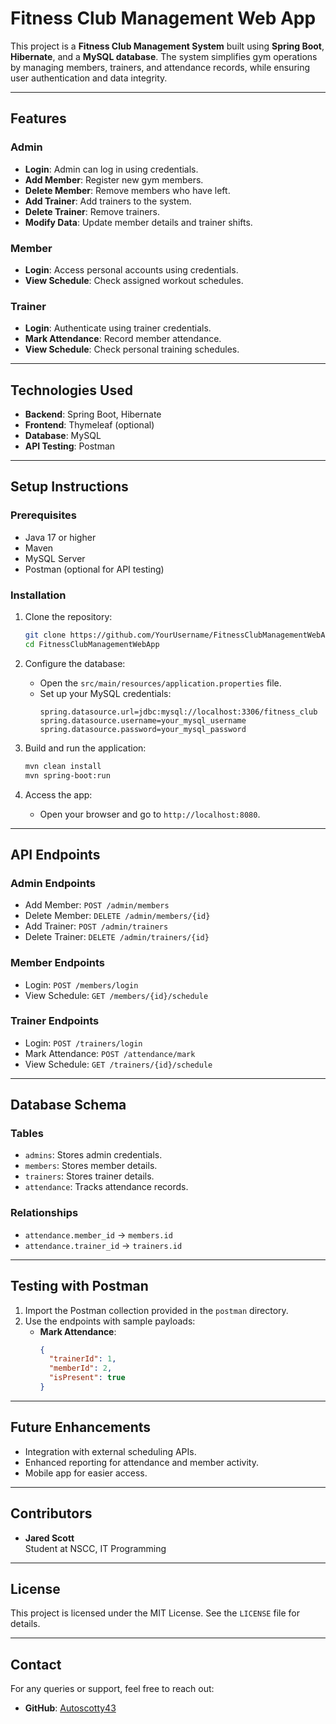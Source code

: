# **Fitness Club Management Web App**

This project is a **Fitness Club Management System** built using **Spring Boot**, **Hibernate**, and a **MySQL database**. The system simplifies gym operations by managing members, trainers, and attendance records, while ensuring user authentication and data integrity.

---

## **Features**

### **Admin**
- **Login**: Admin can log in using credentials.
- **Add Member**: Register new gym members.
- **Delete Member**: Remove members who have left.
- **Add Trainer**: Add trainers to the system.
- **Delete Trainer**: Remove trainers.
- **Modify Data**: Update member details and trainer shifts.

### **Member**
- **Login**: Access personal accounts using credentials.
- **View Schedule**: Check assigned workout schedules.

### **Trainer**
- **Login**: Authenticate using trainer credentials.
- **Mark Attendance**: Record member attendance.
- **View Schedule**: Check personal training schedules.

---

## **Technologies Used**

- **Backend**: Spring Boot, Hibernate
- **Frontend**: Thymeleaf (optional)
- **Database**: MySQL
- **API Testing**: Postman

---

## **Setup Instructions**

### **Prerequisites**
- Java 17 or higher
- Maven
- MySQL Server
- Postman (optional for API testing)

### **Installation**

1. Clone the repository:
    ```bash
    git clone https://github.com/YourUsername/FitnessClubManagementWebApp.git
    cd FitnessClubManagementWebApp
    ```

2. Configure the database:
    - Open the `src/main/resources/application.properties` file.
    - Set up your MySQL credentials:
      ```properties
      spring.datasource.url=jdbc:mysql://localhost:3306/fitness_club
      spring.datasource.username=your_mysql_username
      spring.datasource.password=your_mysql_password
      ```

3. Build and run the application:
    ```bash
    mvn clean install
    mvn spring-boot:run
    ```

4. Access the app:
    - Open your browser and go to `http://localhost:8080`.

---

## **API Endpoints**

### **Admin Endpoints**
- Add Member: `POST /admin/members`
- Delete Member: `DELETE /admin/members/{id}`
- Add Trainer: `POST /admin/trainers`
- Delete Trainer: `DELETE /admin/trainers/{id}`

### **Member Endpoints**
- Login: `POST /members/login`
- View Schedule: `GET /members/{id}/schedule`

### **Trainer Endpoints**
- Login: `POST /trainers/login`
- Mark Attendance: `POST /attendance/mark`
- View Schedule: `GET /trainers/{id}/schedule`

---

## **Database Schema**

### **Tables**
- `admins`: Stores admin credentials.
- `members`: Stores member details.
- `trainers`: Stores trainer details.
- `attendance`: Tracks attendance records.

### **Relationships**
- `attendance.member_id` → `members.id`
- `attendance.trainer_id` → `trainers.id`

---

## **Testing with Postman**

1. Import the Postman collection provided in the `postman` directory.
2. Use the endpoints with sample payloads:
    - **Mark Attendance**:
      ```json
      {
        "trainerId": 1,
        "memberId": 2,
        "isPresent": true
      }
      ```

---

## **Future Enhancements**
- Integration with external scheduling APIs.
- Enhanced reporting for attendance and member activity.
- Mobile app for easier access.

---

## **Contributors**
- **Jared Scott**  
  Student at NSCC, IT Programming

---

## **License**
This project is licensed under the MIT License. See the `LICENSE` file for details.

---

## **Contact**
For any queries or support, feel free to reach out:
- **GitHub**: [Autoscotty43](https://github.com/Autoscotty43)
